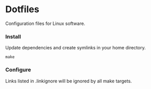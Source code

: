 # Dotfiles

Configuration files for Linux software.

### Install

Update dependencies and create symlinks in your home directory.

    make

### Configure

Links listed in .linkignore will be ignored by all make targets.
